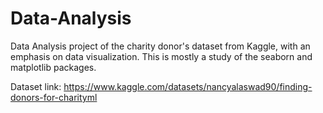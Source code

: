 # Data-Analysis
Data Analysis project of the charity donor's dataset from Kaggle, with an emphasis on data visualization. This is mostly a study of the seaborn and matplotlib packages. 

Dataset link:
https://www.kaggle.com/datasets/nancyalaswad90/finding-donors-for-charityml 
